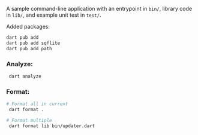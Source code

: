 A sample command-line application with an entrypoint in `bin/`, library code
in `lib/`, and example unit test in `test/`.

Added packages:
```bash
dart pub add 
dart pub add sqflite
dart pub add path

```
### Analyze:
```bash
 dart analyze
 ```

### Format:

```bash
# Format all in current
 dart format .

# Format multiple
 dart format lib bin/updater.dart 
```